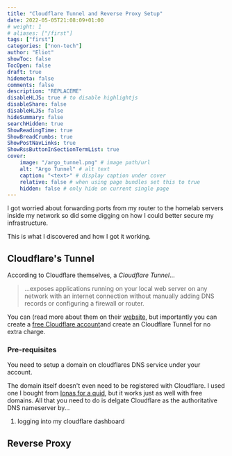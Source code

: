 ```yaml
---
title: "Cloudflare Tunnel and Reverse Proxy Setup"
date: 2022-05-05T21:08:09+01:00
# weight: 1
# aliases: ["/first"]
tags: ["first"]
categories: ["non-tech"]
author: "Eliot"
showToc: false
TocOpen: false
draft: true
hidemeta: false
comments: false
description: "REPLACEME"
disableHLJS: true # to disable highlightjs
disableShare: false
disableHLJS: false
hideSummary: false
searchHidden: true
ShowReadingTime: true
ShowBreadCrumbs: true
ShowPostNavLinks: true
ShowRssButtonInSectionTermList: true
cover:
    image: "/argo_tunnel.png" # image path/url
    alt: "Argo Tunnel" # alt text
    caption: "<text>" # display caption under cover
    relative: false # when using page bundles set this to true
    hidden: false # only hide on current single page
---
```

I got worried about forwarding ports from my router to the homelab servers inside my network so did some digging on how I could better secure my infrastructure.  

This is what I discovered and how I got it working.

## Cloudflare's Tunnel
According to Cloudflare themselves, a *Cloudflare Tunnel*...

>  ...exposes applications running on your local web server on any network with an internet connection without manually adding DNS records or configuring a firewall or router.

You can (read more about them on their [website](https://www.cloudflare.com/en-gb/products/tunnel/), but importantly you can create a [free Cloudflare account](https://www.cloudflare.com/plans/free/)and create an Cloudflare Tunnel for no extra charge.
### Pre-requisites
You need to setup a domain on cloudflares DNS service under your account.

The domain itself doesn't even need to be registered with Cloudflare.  I used one I bought from [Ionas for a quid](https://www.ionos.co.uk/domains/domain-names), but it works just as well with free domains.  All that you need to do is delgate Cloudflare as the authoritative DNS nameserver by...

1. logging into my cloudflare dashboard

## Reverse Proxy


